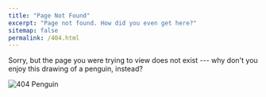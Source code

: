 ```yaml
---
title: "Page Not Found"
excerpt: "Page not found. How did you even get here?"
sitemap: false
permalink: /404.html
---
```


Sorry, but the page you were trying to view does not exist --- why don't you enjoy this drawing of a penguin, instead?

![404 Penguin](404penguin.png)

<script type="text/javascript">
  var GOOG_FIXURL_LANG = 'en';
  var GOOG_FIXURL_SITE = '{{ site.url }}'
</script>
<script type="text/javascript"
  src="//linkhelp.clients.google.com/tbproxy/lh/wm/fixurl.js">
</script>
